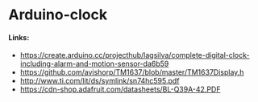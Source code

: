 # Arduino-clock
#### Links:
* https://create.arduino.cc/projecthub/lagsilva/complete-digital-clock-including-alarm-and-motion-sensor-da6b59
* https://github.com/avishorp/TM1637/blob/master/TM1637Display.h
* http://www.ti.com/lit/ds/symlink/sn74hc595.pdf
* https://cdn-shop.adafruit.com/datasheets/BL-Q39A-42.PDF